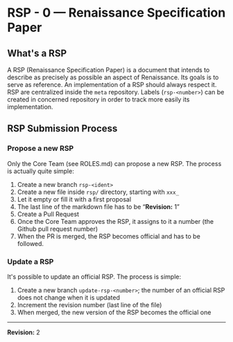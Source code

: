 # RSP - 0 — Renaissance Specification Paper

## What's a RSP

A RSP (Renaissance Specification Paper) is a document that intends to
describe as precisely as possible an aspect of Renaissance. Its goals
is to serve as reference. An implementation of a RSP should always
respect it. RSP are centralized inside the `meta` repository. Labels
(`rsp-<number>`) can be created in concerned repository in order to
track more easily its implementation.

## RSP Submission Process

### Propose a new RSP

Only the Core Team (see ROLES.md) can propose a new RSP. The process is
actually quite simple:

1. Create a new branch `rsp-<ident>`
2. Create a new file inside `rsp/` directory, starting with `xxx_`
3. Let it empty or fill it with a first proposal
4. The last line of the markdown file has to be “**Revision:** 1”
4. Create a Pull Request
5. Once the Core Team approves the RSP, it assigns to it a number (the
   Github pull request number)
5. When the PR is merged, the RSP becomes official and has to be
   followed.

### Update a RSP

It's possible to update an official RSP. The process is simple:

1. Create a new branch `update-rsp-<number>`; the number of an
   official RSP does not change when it is updated
2. Increment the revision number (last line of the file)
3. When merged, the new version of the RSP becomes the official one

---------------------

**Revision:** 2
